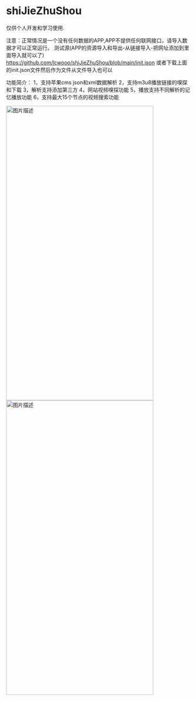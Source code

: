 # shiJieZhuShou
仅供个人开发和学习使用.

注意：正常情况是一个没有任何数据的APP,APP不提供任何联网接口，请导入数据才可以正常运行。
测试源(APP的资源导入和导出-从链接导入-把网址添加到里面导入就可以了)
https://github.com/lcwooo/shiJieZhuShou/blob/main/init.json
或者下载上面的init.json文件然后作为文件从文件导入也可以

功能简介：
1，支持苹果cms json和xml数据解析
2，支持m3u8播放链接的嗅探和下载
3，解析支持添加第三方
4，网站视频嗅探功能
5，播放支持不同解析的记忆播放功能
6，支持最大15个节点的视频搜索功能



<img src="https://github.com/lcwooo/shiJieZhuShou/assets/16715898/41b4b4af-d9b6-4f1a-89fa-8b6384810417" alt="图片描述" width="400" height="800"><img src="https://github-production-user-asset-6210df.s3.amazonaws.com/16715898/264326300-e9b7f875-52b3-44ab-aa34-b38364b8e5d8.jpg" alt="图片描述" width="400" height="800">
